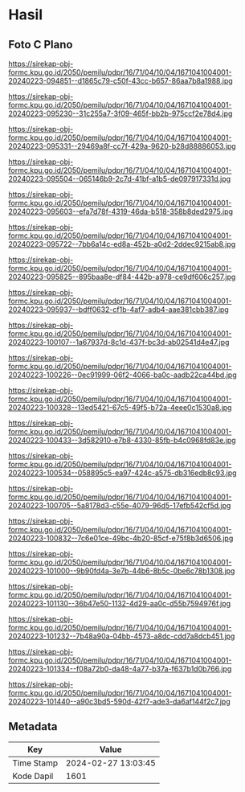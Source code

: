 # Hasil

## Foto C Plano

https://sirekap-obj-formc.kpu.go.id/2050/pemilu/pdpr/16/71/04/10/04/1671041004001-20240223-094851--d1865c79-c50f-43cc-b657-86aa7b8a1988.jpg

https://sirekap-obj-formc.kpu.go.id/2050/pemilu/pdpr/16/71/04/10/04/1671041004001-20240223-095230--31c255a7-3f09-465f-bb2b-975ccf2e78d4.jpg

https://sirekap-obj-formc.kpu.go.id/2050/pemilu/pdpr/16/71/04/10/04/1671041004001-20240223-095331--29469a8f-cc7f-429a-9620-b28d88886053.jpg

https://sirekap-obj-formc.kpu.go.id/2050/pemilu/pdpr/16/71/04/10/04/1671041004001-20240223-095504--065146b9-2c7d-41bf-a1b5-de097917331d.jpg

https://sirekap-obj-formc.kpu.go.id/2050/pemilu/pdpr/16/71/04/10/04/1671041004001-20240223-095603--efa7d78f-4319-46da-b518-358b8ded2975.jpg

https://sirekap-obj-formc.kpu.go.id/2050/pemilu/pdpr/16/71/04/10/04/1671041004001-20240223-095722--7bb6a14c-ed8a-452b-a0d2-2ddec9215ab8.jpg

https://sirekap-obj-formc.kpu.go.id/2050/pemilu/pdpr/16/71/04/10/04/1671041004001-20240223-095825--895baa8e-df84-442b-a978-ce9df606c257.jpg

https://sirekap-obj-formc.kpu.go.id/2050/pemilu/pdpr/16/71/04/10/04/1671041004001-20240223-095937--bdff0632-cf1b-4af7-adb4-aae381cbb387.jpg

https://sirekap-obj-formc.kpu.go.id/2050/pemilu/pdpr/16/71/04/10/04/1671041004001-20240223-100107--1a67937d-8c1d-437f-bc3d-ab02541d4e47.jpg

https://sirekap-obj-formc.kpu.go.id/2050/pemilu/pdpr/16/71/04/10/04/1671041004001-20240223-100226--0ec91999-06f2-4066-ba0c-aadb22ca44bd.jpg

https://sirekap-obj-formc.kpu.go.id/2050/pemilu/pdpr/16/71/04/10/04/1671041004001-20240223-100328--13ed5421-67c5-49f5-b72a-4eee0c1530a8.jpg

https://sirekap-obj-formc.kpu.go.id/2050/pemilu/pdpr/16/71/04/10/04/1671041004001-20240223-100433--3d582910-e7b8-4330-85fb-b4c0968fd83e.jpg

https://sirekap-obj-formc.kpu.go.id/2050/pemilu/pdpr/16/71/04/10/04/1671041004001-20240223-100534--058895c5-ea97-424c-a575-db316edb8c93.jpg

https://sirekap-obj-formc.kpu.go.id/2050/pemilu/pdpr/16/71/04/10/04/1671041004001-20240223-100705--5a8178d3-c55e-4079-96d5-17efb542cf5d.jpg

https://sirekap-obj-formc.kpu.go.id/2050/pemilu/pdpr/16/71/04/10/04/1671041004001-20240223-100832--7c6e01ce-49bc-4b20-85cf-e75f8b3d6506.jpg

https://sirekap-obj-formc.kpu.go.id/2050/pemilu/pdpr/16/71/04/10/04/1671041004001-20240223-101000--9b90fd4a-3e7b-44b6-8b5c-0be6c78b1308.jpg

https://sirekap-obj-formc.kpu.go.id/2050/pemilu/pdpr/16/71/04/10/04/1671041004001-20240223-101130--36b47e50-1132-4d29-aa0c-d55b7594976f.jpg

https://sirekap-obj-formc.kpu.go.id/2050/pemilu/pdpr/16/71/04/10/04/1671041004001-20240223-101232--7b48a90a-04bb-4573-a8dc-cdd7a8dcb451.jpg

https://sirekap-obj-formc.kpu.go.id/2050/pemilu/pdpr/16/71/04/10/04/1671041004001-20240223-101334--f08a72b0-da48-4a77-b37a-f637b1d0b766.jpg

https://sirekap-obj-formc.kpu.go.id/2050/pemilu/pdpr/16/71/04/10/04/1671041004001-20240223-101440--a90c3bd5-590d-42f7-ade3-da6af144f2c7.jpg


## Metadata

| Key        | Value               |
| ---------- | ------------------- |
| Time Stamp | 2024-02-27 13:03:45 |
| Kode Dapil | 1601                |



